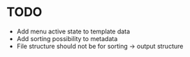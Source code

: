 # TODO

- Add menu active state to template data
- Add sorting possibility to metadata
- File structure should not be for sorting -> output structure
